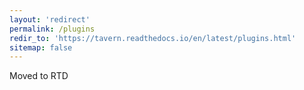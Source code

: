 ```yaml
---
layout: 'redirect'
permalink: /plugins
redir_to: 'https://tavern.readthedocs.io/en/latest/plugins.html'
sitemap: false
---
```


Moved to RTD
